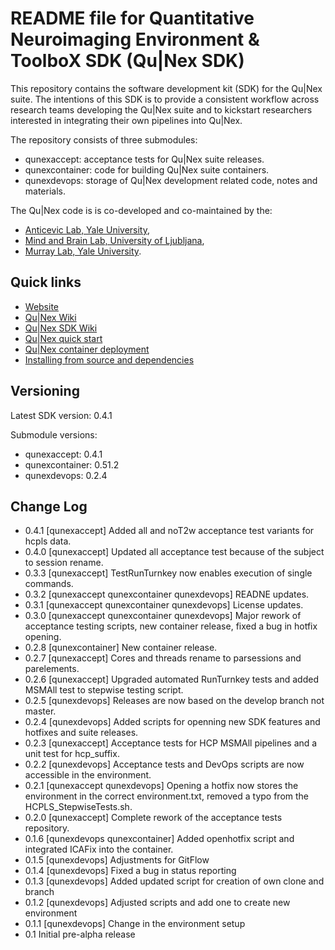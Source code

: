 # README file for Quantitative Neuroimaging Environment & ToolboX SDK (Qu|Nex SDK)

This repository contains the software development kit (SDK) for the Qu|Nex suite.
The intentions of this SDK is to provide a consistent workflow across research
teams developing the Qu|Nex suite and to kickstart researchers interested in
integrating their own pipelines into Qu|Nex.

The repository consists of three submodules:
* qunexaccept: acceptance tests for Qu|Nex suite releases.
* qunexcontainer: code for building Qu|Nex suite containers.
* qunexdevops: storage of Qu|Nex development related code, notes and materials.

The Qu|Nex code is is co-developed and co-maintained by the:

* [Anticevic Lab, Yale University](http://anticeviclab.yale.edu/),
* [Mind and Brain Lab, University of Ljubljana](http://psy.ff.uni-lj.si/mblab/en),
* [Murray Lab, Yale University](https://medicine.yale.edu/lab/murray/).


Quick links
-----------

* [Website](http://qunex.yale.edu/)
* [Qu|Nex Wiki](https://bitbucket.org/oriadev/qunex/wiki/Home)
* [Qu|Nex SDK Wiki](https://bitbucket.org/oriadev/qunexsdk/wiki/Home)
* [Qu|Nex quick start](https://bitbucket.org/oriadev/qunex/wiki/Overview/QuickStart.md)
* [Qu|Nex container deployment](https://bitbucket.org/oriadev/qunex/wiki/Overview/Installation.md)
* [Installing from source and dependencies](https://bitbucket.org/oriadev/qunex/wiki/Overview/Installation.md)


Versioning
----------

Latest SDK version: 0.4.1

Submodule versions:

* qunexaccept: 0.4.1
* qunexcontainer: 0.51.2
* qunexdevops: 0.2.4


Change Log
----------

* 0.4.1 [qunexaccept] Added all and noT2w acceptance test variants for hcpls data.
* 0.4.0 [qunexaccept] Updated all acceptance test because of the subject to session rename.
* 0.3.3 [qunexaccept] TestRunTurnkey now enables execution of single commands.
* 0.3.2 [qunexaccept qunexcontainer qunexdevops] READNE updates.
* 0.3.1 [qunexaccept qunexcontainer qunexdevops] License updates.
* 0.3.0 [qunexaccept qunexcontainer qunexdevops] Major rework of acceptance testing scripts, new container release, fixed a bug in hotfix opening.
* 0.2.8 [qunexcontainer] New container release.
* 0.2.7 [qunexaccept] Cores and threads rename to parsessions and parelements.
* 0.2.6 [qunexaccept] Upgraded automated RunTurnkey tests and added MSMAll test to stepwise testing script.
* 0.2.5 [qunexdevops] Releases are now based on the develop branch not master.
* 0.2.4 [qunexdevops] Added scripts for openning new SDK features and hotfixes and suite releases.
* 0.2.3 [qunexaccept] Acceptance tests for HCP MSMAll pipelines and a unit test for hcp_suffix.
* 0.2.2 [qunexdevops] Acceptance tests and DevOps scripts are now accessible in the environment.
* 0.2.1 [qunexaccept qunexdevops] Opening a hotfix now stores the environment in the correct environment.txt, removed a typo from the HCPLS_StepwiseTests.sh.
* 0.2.0 [qunexaccept] Complete rework of the acceptance tests repository.
* 0.1.6 [qunexdevops qunexcontainer] Added openhotfix script and integrated ICAFix into the container.
* 0.1.5 [qunexdevops] Adjustments for GitFlow 
* 0.1.4 [qunexdevops] Fixed a bug in status reporting
* 0.1.3 [qunexdevops] Added updated script for creation of own clone and branch
* 0.1.2 [qunexdevops] Adjusted scripts and add one to create new environment
* 0.1.1 [qunexdevops] Change in the environment setup
* 0.1 Initial pre-alpha release
